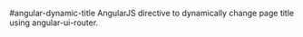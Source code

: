 #angular-dynamic-title
AngularJS directive to dynamically change page title using angular-ui-router.
